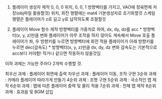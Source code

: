 1. 플레이어 생성자 제작
  0, 0, 0 위치, 0, 0, 1 방향벡터를 가지고, VAO에 정육면체 저장(obj파일 활용할것)
  위치, 회전 행렬에는 mat4 기본생성자로 초기화할것
  스케일 행렬은 플레이어가 z로 길고 y로 납작하도록 조절할것
  
2. 플레이어 Move 함수 제작
  방향벡터를 가중치로 하여, dx, dy, dz를 acc * 방향벡터(x, y, z)만큼 변화
  플레이어가 아무 조작을 하지 않아도 계속해서 Move 호출
  플레이어가 좌, 우 방향키를 누르면 방향벡터에 회전 적용
  플레이어가 아래 방향키를 누르면 dec(감속도) * 방향벡터(x, y, z)만큼 dx, dy, dz 변화
  감속도는 기본적으로 acc보다 커야함! 작거나 같으면 작동하지 않을것임
  
이하 과제는 가능한 주마다 2개씩 수행할 것.  

최우선 과제 : 플레이어 화면에 출력
차우선 과제 : 플레이어 이동, 조작 구현
3순위 과제 : 카메라 플레이어 따라가게 만들기
4순위 과제 : 조명 구현
5순위 과제 : 국소적인 맵 제작
6순위 과제 : 맵에 따른 플레이어 중력 및 물리 적용
7순위 과제 : 전체 맵 제작
8순위 과제 : 효과음 및 BGM 삽입
